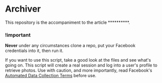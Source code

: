# Archiver

This repository is the accompaniment to the article **********.

### !important

**Never** under any circumstances clone a repo, put your Facebook credentials into it, then run it.

If you want to use this script, take a good look at the files and see what's going on. This script will create a real session and log into a user's profile to retrieve photos. Use with caution, and more importantly, read Facebook's [Automated Data Collection Terms](https://www.facebook.com/apps/site_scraping_tos_terms.php) before use.
